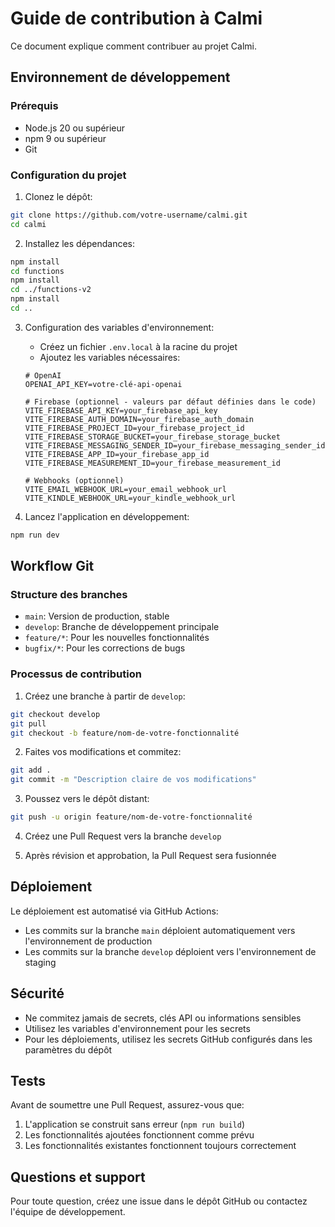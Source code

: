 
# Guide de contribution à Calmi

Ce document explique comment contribuer au projet Calmi.

## Environnement de développement

### Prérequis
- Node.js 20 ou supérieur
- npm 9 ou supérieur
- Git

### Configuration du projet

1. Clonez le dépôt:
```bash
git clone https://github.com/votre-username/calmi.git
cd calmi
```

2. Installez les dépendances:
```bash
npm install
cd functions
npm install
cd ../functions-v2
npm install
cd ..
```

3. Configuration des variables d'environnement:
   - Créez un fichier `.env.local` à la racine du projet
   - Ajoutez les variables nécessaires:
   ```
   # OpenAI
   OPENAI_API_KEY=votre-clé-api-openai
   
   # Firebase (optionnel - valeurs par défaut définies dans le code)
   VITE_FIREBASE_API_KEY=your_firebase_api_key
   VITE_FIREBASE_AUTH_DOMAIN=your_firebase_auth_domain
   VITE_FIREBASE_PROJECT_ID=your_firebase_project_id
   VITE_FIREBASE_STORAGE_BUCKET=your_firebase_storage_bucket
   VITE_FIREBASE_MESSAGING_SENDER_ID=your_firebase_messaging_sender_id
   VITE_FIREBASE_APP_ID=your_firebase_app_id
   VITE_FIREBASE_MEASUREMENT_ID=your_firebase_measurement_id
   
   # Webhooks (optionnel)
   VITE_EMAIL_WEBHOOK_URL=your_email_webhook_url
   VITE_KINDLE_WEBHOOK_URL=your_kindle_webhook_url
   ```

4. Lancez l'application en développement:
```bash
npm run dev
```

## Workflow Git

### Structure des branches

- `main`: Version de production, stable
- `develop`: Branche de développement principale
- `feature/*`: Pour les nouvelles fonctionnalités
- `bugfix/*`: Pour les corrections de bugs

### Processus de contribution

1. Créez une branche à partir de `develop`:
```bash
git checkout develop
git pull
git checkout -b feature/nom-de-votre-fonctionnalité
```

2. Faites vos modifications et commitez:
```bash
git add .
git commit -m "Description claire de vos modifications"
```

3. Poussez vers le dépôt distant:
```bash
git push -u origin feature/nom-de-votre-fonctionnalité
```

4. Créez une Pull Request vers la branche `develop`

5. Après révision et approbation, la Pull Request sera fusionnée

## Déploiement

Le déploiement est automatisé via GitHub Actions:

- Les commits sur la branche `main` déploient automatiquement vers l'environnement de production
- Les commits sur la branche `develop` déploient vers l'environnement de staging

## Sécurité

- Ne commitez jamais de secrets, clés API ou informations sensibles
- Utilisez les variables d'environnement pour les secrets
- Pour les déploiements, utilisez les secrets GitHub configurés dans les paramètres du dépôt

## Tests

Avant de soumettre une Pull Request, assurez-vous que:

1. L'application se construit sans erreur (`npm run build`)
2. Les fonctionnalités ajoutées fonctionnent comme prévu
3. Les fonctionnalités existantes fonctionnent toujours correctement

## Questions et support

Pour toute question, créez une issue dans le dépôt GitHub ou contactez l'équipe de développement.
